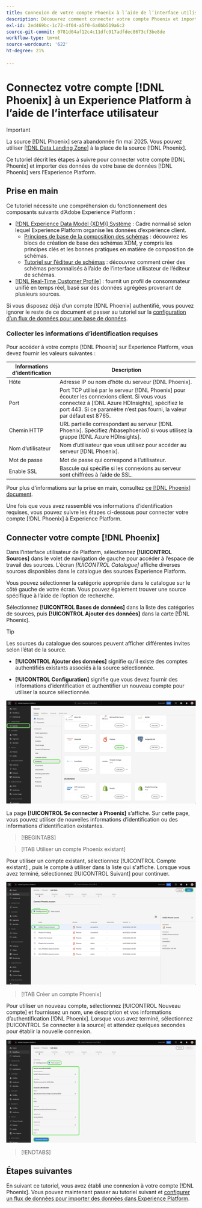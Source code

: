 ```yaml
---
title: Connexion de votre compte Phoenix à l’aide de l’interface utilisateur Experience Platform
description: Découvrez comment connecter votre compte Phoenix et importer des données de votre base de données Phoenix vers Experience Platform à l’aide de l’interface utilisateur.
exl-id: 2ed469bc-1c72-4f04-a5f0-6a0bb519a6c2
source-git-commit: 0781d04af12c4c11dfc917adfdec8673cf3be8de
workflow-type: tm+mt
source-wordcount: '622'
ht-degree: 21%

---
```


# Connectez votre compte [!DNL Phoenix] à un Experience Platform à l’aide de l’interface utilisateur

>[!IMPORTANT]
>
>La source [!DNL Phoenix] sera abandonnée fin mai 2025. Vous pouvez utiliser [[!DNL Data Landing Zone]](../cloud-storage/data-landing-zone.md) à la place de la source [!DNL Phoenix].

Ce tutoriel décrit les étapes à suivre pour connecter votre compte [!DNL Phoenix] et importer des données de votre base de données [!DNL Phoenix] vers l’Experience Platform.

## Prise en main

Ce tutoriel nécessite une compréhension du fonctionnement des composants suivants d’Adobe Experience Platform :

* [[!DNL Experience Data Model (XDM)] Système](../../../../../xdm/home.md) : Cadre normalisé selon lequel Experience Platform organise les données d’expérience client. 
   * [Principes de base de la composition des schémas](../../../../../xdm/schema/composition.md) : découvrez les blocs de création de base des schémas XDM, y compris les principes clés et les bonnes pratiques en matière de composition de schémas.
   * [Tutoriel sur l’éditeur de schémas](../../../../../xdm/tutorials/create-schema-ui.md) : découvrez comment créer des schémas personnalisés à l’aide de l’interface utilisateur de l’éditeur de schémas.
* [[!DNL Real-Time Customer Profile]](../../../../../profile/home.md) : fournit un profil de consommateur unifié en temps réel, basé sur des données agrégées provenant de plusieurs sources.

Si vous disposez déjà d’un compte [!DNL Phoenix] authentifié, vous pouvez ignorer le reste de ce document et passer au tutoriel sur la [configuration d’un flux de données pour une base de données](../../dataflow/databases.md).

### Collecter les informations d’identification requises

Pour accéder à votre compte [!DNL Phoenix] sur Experience Platform, vous devez fournir les valeurs suivantes :

| Informations d’identification | Description |
| --- | --- |
| Hôte | Adresse IP ou nom d’hôte du serveur [!DNL Phoenix]. |
| Port | Port TCP utilisé par le serveur [!DNL Phoenix] pour écouter les connexions client. Si vous vous connectez à [!DNL Azure HDInsights], spécifiez le port 443. Si ce paramètre n’est pas fourni, la valeur par défaut est 8765. |
| Chemin HTTP | URL partielle correspondant au serveur [!DNL Phoenix]. Spécifiez /hbasephoenix0 si vous utilisez la grappe [!DNL Azure HDInsights]. |
| Nom d’utilisateur | Nom d’utilisateur que vous utilisez pour accéder au serveur [!DNL Phoenix]. |
| Mot de passe | Mot de passe qui correspond à l’utilisateur. |
| Enable SSL | Bascule qui spécifie si les connexions au serveur sont chiffrées à l’aide de SSL. |

Pour plus d&#39;informations sur la prise en main, consultez [ce [!DNL Phoenix] document](https://python-phoenixdb.readthedocs.io/en/latest/api.html).

Une fois que vous avez rassemblé vos informations d’identification requises, vous pouvez suivre les étapes ci-dessous pour connecter votre compte [!DNL Phoenix] à Experience Platform.

## Connecter votre compte [!DNL Phoenix]

Dans l’interface utilisateur de Platform, sélectionnez **[!UICONTROL Sources]** dans le volet de navigation de gauche pour accéder à l’espace de travail des sources. L’écran *[!UICONTROL Catalogue]* affiche diverses sources disponibles dans le catalogue des sources Experience Platform.

Vous pouvez sélectionner la catégorie appropriée dans le catalogue sur le côté gauche de votre écran. Vous pouvez également trouver une source spécifique à l’aide de l’option de recherche.

Sélectionnez **[!UICONTROL Bases de données]** dans la liste des catégories de sources, puis **[!UICONTROL Ajouter des données]** dans la carte [!DNL Phoenix].

>[!TIP]
>
>Les sources du catalogue des sources peuvent afficher différentes invites selon l’état de la source.
> 
>* **[!UICONTROL Ajouter des données]** signifie qu’il existe des comptes authentifiés existants associés à la source sélectionnée.
>
>* **[!UICONTROL Configuration]** signifie que vous devez fournir des informations d’identification et authentifier un nouveau compte pour utiliser la source sélectionnée.

![Catalogue des sources sur l’interface utilisateur Experience Platform avec la carte source Phoenix sélectionnée.](../../../../images/tutorials/create/phoenix/catalog.png)

La page **[!UICONTROL Se connecter à Phoenix]** s’affiche. Sur cette page, vous pouvez utiliser de nouvelles informations d’identification ou des informations d’identification existantes.

>[!BEGINTABS]

>[!TAB Utiliser un compte Phoenix existant]

Pour utiliser un compte existant, sélectionnez [!UICONTROL Compte existant] , puis le compte à utiliser dans la liste qui s&#39;affiche. Lorsque vous avez terminé, sélectionnez [!UICONTROL Suivant] pour continuer.

![Liste des comptes de base de données Phoenix authentifiés qui existent déjà dans votre organisation.](../../../../images/tutorials/create/phoenix/existing.png)

>[!TAB Créer un compte Phoenix]

Pour utiliser un nouveau compte, sélectionnez [!UICONTROL Nouveau compte] et fournissez un nom, une description et vos informations d’authentification [!DNL Phoenix]. Lorsque vous avez terminé, sélectionnez [!UICONTROL Se connecter à la source] et attendez quelques secondes pour établir la nouvelle connexion.

![Nouvelle interface de compte dans laquelle vous pouvez fournir des informations d’authentification et créer un compte Phoenix.](../../../../images/tutorials/create/phoenix/new.png)

>[!ENDTABS]

## Étapes suivantes

En suivant ce tutoriel, vous avez établi une connexion à votre compte [!DNL Phoenix]. Vous pouvez maintenant passer au tutoriel suivant et [configurer un flux de données pour importer des données dans Experience Platform](../../dataflow/databases.md).
